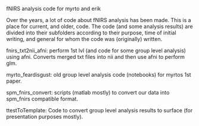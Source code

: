 fNIRS analysis code for myrto and erik

Over the years, a lot of code about fNIRS analysis has been made. This is a
place for current, and older, code. The code (and some analysis results) are
divided into their subfolders according to their purpose, time of initial
writing, and general for whom the code was (originally) written. 

fnirs_txt2nii_afni: perform 1st lvl (and code for some group level analysis)
using afni. Converts merged txt files into nii and then use afni to perform
glm.

myrto_feardisgust: old group level analysis code (notebooks) for myrtos 1st
paper.

spm_fnirs_convert: scripts (matlab mostly) to convert our data into spm_fnirs
compatible format.

ttestToTemplate: Code to convert group level analysis results to surface (for
presentation purposes mostly).

